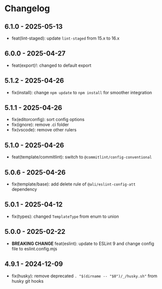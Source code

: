 # Changelog

## 6.1.0 - 2025-05-13

- feat(lint-staged): update `lint-staged` from 15.x to 16.x

## 6.0.0 - 2025-04-27

- feat(export)!: changed to default export

## 5.1.2 - 2025-04-26

- fix(install): change `npm update` to `npm install` for smoother integration

## 5.1.1 - 2025-04-26

- fix(editorconfig): sort config options
- fix(ignore): remove .ci folder
- fix(vscode): remove other rulers

## 5.1.0 - 2025-04-26

- feat(template/commitlint): switch to `@commitlint/config-conventional`

## 5.0.6 - 2025-04-26

- fix(template/base): add delete rule of `@ali/eslint-config-att` dependency

## 5.0.1 - 2025-04-12

- fix(types): changed `TemplateType` from enum to union

## 5.0.0 - 2025-02-22

- **BREAKING CHANGE** feat(eslint): update to ESLint 9 and change config file to eslint.config.mjs

## 4.9.1 - 2024-12-09

- fix(husky): remove deprecated `. "$(dirname -- "$0")/_/husky.sh"` from husky git hooks
